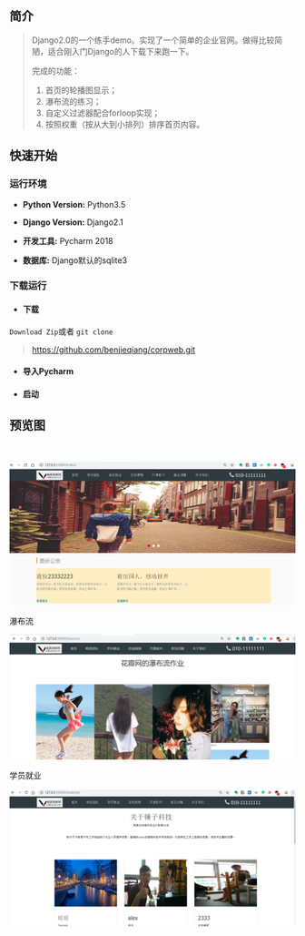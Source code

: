 ## 简介

> Django2.0的一个练手demo。实现了一个简单的企业官网。做得比较简陋，适合刚入门Django的人下载下来跑一下。
>
> 完成的功能：
>
> 1. 首页的轮播图显示；
> 2. 瀑布流的练习；
> 3. 自定义过滤器配合forloop实现；
> 4. 按照权重（按从大到小排列）排序首页内容。

## 快速开始

### 运行环境

- **Python Version:** Python3.5

- **Django Version:** Django2.1

- **开发工具:** Pycharm 2018

- **数据库:** Django默认的sqlite3

### 下载运行

- #### 下载

`Download Zip`或者 `git clone`
 > https://github.com/benjieqiang/corpweb.git


- #### 导入Pycharm

- #### 启动

## 预览图

![]()

![首页](https://github.com/benjieqiang/images/blob/master/1567420535201.png)


瀑布流

![1567420560595](https://github.com/benjieqiang/images/blob/master/1567420560595.png)

学员就业

![1567420585295](https://github.com/benjieqiang/images/blob/master/1567420585295.png)